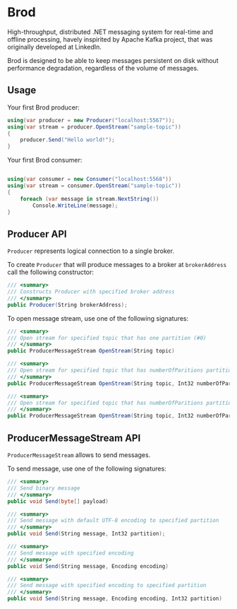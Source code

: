 Brod
====

High-throughput, distributed .NET messaging system for real-time and offline processing, havely 
inspirited by Apache Kafka project, that was originally developed at LinkedIn.

Brod is designed to be able to keep messages persistent on disk without performance degradation, regardless of the 
volume of messages.

Usage
-----

Your first Brod producer:

```csharp
using(var producer = new Producer("localhost:5567"));
using(var stream = producer.OpenStream("sample-topic"))
{
    producer.Send("Hello world!");
}
```

Your first Brod consumer:

```csharp

using(var consumer = new Consumer("localhost:5568"))
using(var stream = consumer.OpenStream("sample-topic"))
{
    foreach (var message in stream.NextString())
        Console.WriteLine(message);
}
```

Producer API
------------

`Producer` represents logical connection to a single broker. 

To create `Producer` that will produce messages to a broker at `brokerAddress` call the following constructor:
```csharp
/// <summary>
/// Constructs Producer with specified broker address
/// </summary>
public Producer(String brokerAddress);
```

To open message stream, use one of the following signatures:
```csharp
/// <summary>
/// Open stream for specified topic that has one partition (#0)
/// </summary>
public ProducerMessageStream OpenStream(String topic)

/// <summary>
/// Open stream for specified topic that has numberOfParitions partitions. DefaultPartitioner will be used.
/// </summary>
public ProducerMessageStream OpenStream(String topic, Int32 numberOfPartitions)

/// <summary>
/// Open stream for specified topic that has numberOfParitions partitions with specified partitioner
/// </summary>
public ProducerMessageStream OpenStream(String topic, Int32 numberOfPartitions, IPartitioner partitioner)
```

ProducerMessageStream API
-------------------------

`ProducerMessageStream` allows to send messages.

To send message, use one of the following signatures:
```csharp
/// <summary>
/// Send binary message
/// </summary>
public void Send(byte[] payload)

/// <summary>
/// Send message with default UTF-8 encoding to specified partition
/// </summary>
public void Send(String message, Int32 partition);

/// <summary>
/// Send message with specified encoding
/// </summary>
public void Send(String message, Encoding encoding)

/// <summary>
/// Send message with specified encoding to specified partition
/// </summary>
public void Send(String message, Encoding encoding, Int32 partition)
```

